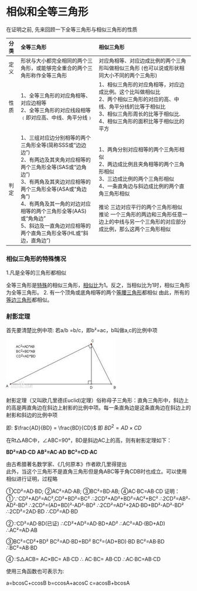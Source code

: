 # 相似和全等三角形

在证明之前, 先来回顾一下全等三角形与相似三角形的性质

| 分类 | 全等三角形 | 相似三角形 |
| :------------ |:---------------| :-----|
| 定义      | 形状与大小都完全相同的两个三角形，或能够完全重合的两个三角形称作全等三角形 | 对应角相等、对应边成比例的两个三角形叫做相似三角形 (也可以说或形状相同大小不同的两个三角形) |
| 性质      | 1、全等三角形的对应角相等、对应边相等 <br />2、全等三角形的对应线段相等﹙即对应高、中线、角平分线﹚ | 1、相似三角形的对应角相等，对应边成比例。这个比叫做相似比<br/>2、两个相似三角形的对应的高、中线、角平分线的比等于相似比<br/>3、相似三角形周长的比等于相似比. <br>4、相似三角形的面积比等于相似比的平方 |
| 判定 | 1、三组对应边分别相等的两个三角形全等(简称SSS或“边边边”)<br />2、有两边及其夹角对应相等的两个三角形全等(SAS或“边角边”)<br />3、有两角及其夹边对应相等的两个三角形全等(ASA或“角边角”)<br />4、有两角及其一角的对边对应相等的两个三角形全等(AAS)或“角角边”<br />5、斜边及一直角边对应相等的两个直角三角形全等(HL或“斜边，直角边”) | 1、两角分别对应相等的两个三角形相似<br/>2、两边成比例且夹角相等的两个三角形相似<br/>3、三边成比例的两个三角形相似<br/>4、一条直角边与斜边成比例的两个直角三角形相似  <br/><br/>推论 三边对应平行的两个三角形相似<br/>推论 一个三角形的两边和三角形任意一边上的中线与另一个三角形的对应部分成比例，那么这两个三角形相似 |

### 相似三角形的特殊情况

1.凡是全等的三角形都相似

全等三角形是[特殊](https://baike.baidu.com/item/特殊)的相似三角形，[相似比](https://baike.baidu.com/item/相似比)为1。反之，当相似比为1时，相似三角形为全等三角形。
2. 有一个顶角或底角相等的两个[等腰三角形](https://baike.baidu.com/item/等腰三角形)都相似
由此，所有的[等边三角形](https://baike.baidu.com/item/等边三角形)都相似。  

### 射影定理 

首先要清楚比例中项: 若a/b =b/c，即b²=ac，b叫做a,c的比例中项  

![](images/2.jpeg)

射影定理（又叫欧几里德(Euclid)定理）俗称母子三角形：直角三角形中，斜边上的高是两直角边在斜边上射影的比例中项。每一条直角边是这条直角边在斜边上的射影和斜边的比例中项    

即:  $\frac{AD}{BD} = \frac{BD}{CD}$ 即 $BD^2 = AD\times{CD}$  

在Rt△ABC中，∠ABC=90°，BD是斜边AC上的高，则有射影定理如下：

**BD²=AD·CD**
**AB²=AC·AD**
**BC²=CD·AC**  

由古希腊著名数学家、《几何原本》作者欧几里得提出  
此外，当这个三角形不是直角三角形但是角ABC等于角CDB时也成立。可以使用相似进行证明，过程略  

①CD²=AD·BD;
②AC²=AD·AB;
③BC²=BD·AB;
④AC·BC=AB·CD
证明：
①∵CD²+AD²=AC²,CD²+BD²=BC²
∴2CD²+AD²+BD²=AC²+BC²
∴2CD²=AB²-AD²-BD²
∴2CD²=(AD+BD)²-AD²-BD²
∴2CD²=AD²+2AD·BD+BD²-AD²-BD²
∴2CD²=2AD·BD
∴CD²=AD·BD

②∵CD²=AD·BD(已证)
∴CD²+AD²=AD·BD+AD²
∴AC²=AD·(BD+AD)
∴AC²=AD·AB

③BC²=CD²+BD²
BC²=AD·BD+BD²
BC²=(AD+BD)·BD
BC²=AB·BD
∴BC²=AB·BD

④∵S△ACB= AC×BC= AB·CD
∴ AC·BC= AB·CD
∴AC·BC=AB·CD

使用三角函数也可表示为:  

a=bcosC+ccosB
b=ccosA+acosC
c=acosB+bcosA
